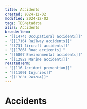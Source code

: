 ```yaml
---
title: Accidents
created: 2024-12-02
modified: 2024-12-02
tags: TBSMetadata
alias: Accidents
broaderTerm:
- "[[14743 Occupational accidents]]"
- "[[17164 Railway accidents]]"
- "[[731 Aircraft accidents]]"
- "[[17867 Road accidents]]"
- "[[6807 Environmental accidents]]"
- "[[12922 Marine accidents]]"
relatedTerm:
- "[[116 Accident prevention]]"
- "[[11091 Injuries]]"
- "[[17631 Rescue]]"
---
```

# Accidents
